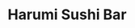 ---
layout: place
title: "Harumi Sushi Bar"
permalink: /arizona/phoenix/harumi-sushi-bar.html
stateAbbr: AZ
stateName: Arizona
cityName: Phoenix
seo:
  name: "Harumi Sushi Bar"
  type: Restaurant
  links: null
description: "Harumi Sushi Bar serves delicious sushi in Phoenix, Arizona. Try fresh Japanese dishes for a great dining experience. "
place_id: ChIJ8Ym-xCMSK4cR0hV_8rzjQ1M
photos:
  - name: >-
      places/ChIJ8Ym-xCMSK4cR0hV_8rzjQ1M/photos/AeeoHcK5b2QsZ5OFMIC1g_H5Fn-L4xZu1tnjq9bxDbo3iMhge-HV0HC37Wo6i8A_6LHqtqjfWclibKS39PUFzYtKaIwQ7kw7I3MCbo-6N_TS6247yEFjz3lGyugEDmXSl63udaC6Do_wWVAYvtD9lMV_at316r9XhuhRU9JxVVOlX_8IF1WW6DwrgjFPyF5VX-X67QV281r3lTCyT6RkwToDEtcEitMq3fGTlskgTyOuXnxnKrNxGd5cQmfraguAt6cBbyt17uS4dRp7P6aOsV8rI-vSChDKnUSkkiH4VopbR5xXSQ
    widthPx: 4800
    heightPx: 3200
    authorAttributions:
      - displayName: Harumi Sushi Bar
        uri: https://maps.google.com/maps/contrib/101605358332302186548
        photoUri: >-
          https://lh3.googleusercontent.com/a-/ALV-UjXUaIOT7jh_VM5l1EYO7ooabsTEX4fPMxgVBtp2f2ggFa785GTr=s100-p-k-no-mo
    flagContentUri: >-
      https://www.google.com/local/imagery/report/?cb_client=maps_api_places.places_api&image_key=!1e10!2sAF1QipMJ5RA_3zaZY93lGKVDQjSb_1f5vQmoJQypZcJy&hl=en-US
    googleMapsUri: >-
      https://www.google.com/maps/place//data=!3m4!1e2!3m2!1sAF1QipMJ5RA_3zaZY93lGKVDQjSb_1f5vQmoJQypZcJy!2e10!4m2!3m1!1s0x872b1223c4be89f1:0x5343e3bcf27f15d2
  - name: >-
      places/ChIJ8Ym-xCMSK4cR0hV_8rzjQ1M/photos/AeeoHcKBZV-ivrd-AfcO1qSsb-9fmHwc7skr0ZINk8L80FHw1_IEDOuVVBiTBYFM4uUHBdf3xAUBFUizlZHDmn07hDqzgLxmZzwrzyWKJyKZQfV4Ranp2YDCwjmRszudnjC1lGI9DF8bqFHurBy7v6okktSp4CAz2g_5puM1JQLMfIonq4xiS5lrhJe7QkgkX2YWGxJheTsavroao06btkz4A64r7EghM2xNZzn_T24wul7czO5UVbRw_cT1cm_L33mXt_Za7ziNg_k0KUezCof7BvvRUwZLoJvxLdSWZn8NssEcxA
    widthPx: 4800
    heightPx: 3200
    authorAttributions:
      - displayName: Harumi Sushi Bar
        uri: https://maps.google.com/maps/contrib/101605358332302186548
        photoUri: >-
          https://lh3.googleusercontent.com/a-/ALV-UjXUaIOT7jh_VM5l1EYO7ooabsTEX4fPMxgVBtp2f2ggFa785GTr=s100-p-k-no-mo
    flagContentUri: >-
      https://www.google.com/local/imagery/report/?cb_client=maps_api_places.places_api&image_key=!1e10!2sAF1QipO1o9ebXDmdss2hVMh1p43l9TmeJTe4JLyEIpsB&hl=en-US
    googleMapsUri: >-
      https://www.google.com/maps/place//data=!3m4!1e2!3m2!1sAF1QipO1o9ebXDmdss2hVMh1p43l9TmeJTe4JLyEIpsB!2e10!4m2!3m1!1s0x872b1223c4be89f1:0x5343e3bcf27f15d2
  - name: >-
      places/ChIJ8Ym-xCMSK4cR0hV_8rzjQ1M/photos/AeeoHcIv-vAmffXY9nXlFaFjKqHwXDyaJwLHIGS1c0thGXD5e5yOBPuZ2hlp40SUUHevz30DgmLs-dU6WwvyfAOEYrl4HOsPpEcEQa96hWEAyp1Qy4186Un_BUcOI4BEvdwN3fR_MCulSbOkoO0wpd788I92a9DLERUkreJ4q_4jvNc4Z4pTI57pMQZxrA1ptqoLrBAgjN4A_-lBrZqxjTrdQ2anj0EE0Dn-H5lYJx8MWbqAZP1_rwmQJ5BCmMd370x1EAvj_6VcdpGK3SqdTBtGowV9sjuvn7HEFjVaTDkkMh0xxBiAExSO_LI2KSJjfpqPDGIco8iJVxd058fV0qTElcTAUjcdi6qYa9aX33RtZLFUc_md5KQe--Zns85uxhV-0msqAoGJngABulgHRcOCVvrhvjd6q_617iJcCkFlbe0KyA
    widthPx: 4800
    heightPx: 3600
    authorAttributions:
      - displayName: Amanda Caggiano
        uri: https://maps.google.com/maps/contrib/114362571355620204534
        photoUri: >-
          https://lh3.googleusercontent.com/a/ACg8ocL8Ohagt4Uak0VHxS46REwF26l863mDizFnlQZY2Jjc2rw6NQ=s100-p-k-no-mo
    flagContentUri: >-
      https://www.google.com/local/imagery/report/?cb_client=maps_api_places.places_api&image_key=!1e10!2sCIHM0ogKEICAgMCI_6P_WA&hl=en-US
    googleMapsUri: >-
      https://www.google.com/maps/place//data=!3m4!1e2!3m2!1sCIHM0ogKEICAgMCI_6P_WA!2e10!4m2!3m1!1s0x872b1223c4be89f1:0x5343e3bcf27f15d2
  - name: >-
      places/ChIJ8Ym-xCMSK4cR0hV_8rzjQ1M/photos/AeeoHcI6941njvGz7ZV0C9s7FVbi9q7Rh47ctytw9g8ruLjFNE4DmtwWhYqA39BxcJgR9P9l_mmDPHerK6VwiXcI98J9lK6jMEnZftsU_wHTW6LTsvvoOoK_CDFBtacXPdy-HHTwaDkTakgQ2EEG_o6fU-BENoAfbVcaWgFLAXghMw2apBVeUrO3s80a4wD7xINfdPeRaxURpz7SMkzPXgCOpN9DiAxhmfAdisEAsKSWkqzFQLMOtNHeRSAgGugKPadXRoVZ1-Gn8JAMoSXykSAXyepx-mwp3OOHvzRdJyEvFEdZWw
    widthPx: 1125
    heightPx: 633
    authorAttributions:
      - displayName: Harumi Sushi Bar
        uri: https://maps.google.com/maps/contrib/101605358332302186548
        photoUri: >-
          https://lh3.googleusercontent.com/a-/ALV-UjXUaIOT7jh_VM5l1EYO7ooabsTEX4fPMxgVBtp2f2ggFa785GTr=s100-p-k-no-mo
    flagContentUri: >-
      https://www.google.com/local/imagery/report/?cb_client=maps_api_places.places_api&image_key=!1e10!2sAF1QipNbwuAZtelSY3uQZ7NA3DtG0USxLYPDMEf3CEWC&hl=en-US
    googleMapsUri: >-
      https://www.google.com/maps/place//data=!3m4!1e2!3m2!1sAF1QipNbwuAZtelSY3uQZ7NA3DtG0USxLYPDMEf3CEWC!2e10!4m2!3m1!1s0x872b1223c4be89f1:0x5343e3bcf27f15d2
  - name: >-
      places/ChIJ8Ym-xCMSK4cR0hV_8rzjQ1M/photos/AeeoHcIhtmh83o746-fMxoPR_LDUff5ki0u4pzbpt1AGkVYpAbmAIv0wLZl3luvNIykdpYYOCysu3oJYlKvbyCC9qdVGJ3yGBPLdESbwRp7Bvw5Nb11B0rYbl6UbAPFWHYV-lI_Qou7UgNrFycklZW5KGiZfKwsAplsI1sZH8zvWNFwAk1kIh9tAleQidheL6OPRbYp8GU0l59iIc-Qouot-1AAMBA4WUw8YDQvhPJPJMxe7TfmlCf5rK3oh7OzzHDVPWWFPSv7tg2Xqf57_mjSQAL57MBK-x0Qt8luBuvJxzgU57wKgz91fO1cxoiVxxJ8sC8BZEm7nKqztpvJ3AOvyOZFot57J8RpCV4nL1s81AdS8u-ODUhi5Ex4aSEkrIs8gnlifesX4nLWJ4bM9x7CmrTPD1jUbNHQ4rZRY7WwgCpCqCy0
    widthPx: 4032
    heightPx: 3024
    authorAttributions:
      - displayName: Ada Gingyen Lam
        uri: https://maps.google.com/maps/contrib/103441864483343578184
        photoUri: >-
          https://lh3.googleusercontent.com/a/ACg8ocKJrLzE3jvRcEedy5XEtzzegAhF0S8pArLAKico_L6u5fLZRg=s100-p-k-no-mo
    flagContentUri: >-
      https://www.google.com/local/imagery/report/?cb_client=maps_api_places.places_api&image_key=!1e10!2sCIHM0ogKEICAgIDxjuXUuQE&hl=en-US
    googleMapsUri: >-
      https://www.google.com/maps/place//data=!3m4!1e2!3m2!1sCIHM0ogKEICAgIDxjuXUuQE!2e10!4m2!3m1!1s0x872b1223c4be89f1:0x5343e3bcf27f15d2
  - name: >-
      places/ChIJ8Ym-xCMSK4cR0hV_8rzjQ1M/photos/AeeoHcKTKi5MGKJGd9i31l9JfX_KYgWO17zrZgxiUiKjuN-5P-Q71D5UhlnNMlHgJ1QAmgbXWzWVg6zJYfrsu0ZjZPuNqrKMidmwcBmj30KnlDC7M9xOivj919Dbl1zvITPDH62dexCzCMjooU-hSNQKs_8RsKD4Y2Boz46PebiBVAgxKmtHxbzYbZNVPUopzLQJIwxY4emv4tZ4hB-GLKW2Dd97-ADXiXDwV3QUlXcEY8epTySmexy_iD-F3_9VNfF7HHKfsrxq170Ucxw1P4zPoW6p0_yGRaC_Bbok_xRZWeEgOw
    widthPx: 4800
    heightPx: 3200
    authorAttributions:
      - displayName: Harumi Sushi Bar
        uri: https://maps.google.com/maps/contrib/101605358332302186548
        photoUri: >-
          https://lh3.googleusercontent.com/a-/ALV-UjXUaIOT7jh_VM5l1EYO7ooabsTEX4fPMxgVBtp2f2ggFa785GTr=s100-p-k-no-mo
    flagContentUri: >-
      https://www.google.com/local/imagery/report/?cb_client=maps_api_places.places_api&image_key=!1e10!2sAF1QipNhQZ5Dx6_DsVRTmsOSTQgMtWwlvEDnw5WuHQUL&hl=en-US
    googleMapsUri: >-
      https://www.google.com/maps/place//data=!3m4!1e2!3m2!1sAF1QipNhQZ5Dx6_DsVRTmsOSTQgMtWwlvEDnw5WuHQUL!2e10!4m2!3m1!1s0x872b1223c4be89f1:0x5343e3bcf27f15d2
  - name: >-
      places/ChIJ8Ym-xCMSK4cR0hV_8rzjQ1M/photos/AeeoHcIO3zHAJXiyH1r70VcYw-j0YwRk9k1VVzvi3Ntfe9ID864cfQ-mK0U6Qaqa7Nq4oPqu3ZV2kAfyymbpdUWYe0t361y4qZNxMD7hfeL3PudKt_VDbr_7DeJr5BK-t3cLiTSK0H3uzBxxysUyqCj0UVeoyzTrsDHQ6PJps1dm5KBPxADvlJH3EW3YHPBvLMopO3Qu2oTqZBgGgxrfB_u7Q7y9hrD02Ntw-pV3UIWFSLThMCD10gs7oM_N0Oq1lcrG2PDJqmZfnwn4ZSglUp1drxXGAYjhXtmLKHM3_4QcPBQnOg
    widthPx: 4800
    heightPx: 3200
    authorAttributions:
      - displayName: Harumi Sushi Bar
        uri: https://maps.google.com/maps/contrib/101605358332302186548
        photoUri: >-
          https://lh3.googleusercontent.com/a-/ALV-UjXUaIOT7jh_VM5l1EYO7ooabsTEX4fPMxgVBtp2f2ggFa785GTr=s100-p-k-no-mo
    flagContentUri: >-
      https://www.google.com/local/imagery/report/?cb_client=maps_api_places.places_api&image_key=!1e10!2sAF1QipPoSw8y2HhYfexXej4TDh7tG53YFsaqSExLYqja&hl=en-US
    googleMapsUri: >-
      https://www.google.com/maps/place//data=!3m4!1e2!3m2!1sAF1QipPoSw8y2HhYfexXej4TDh7tG53YFsaqSExLYqja!2e10!4m2!3m1!1s0x872b1223c4be89f1:0x5343e3bcf27f15d2
  - name: >-
      places/ChIJ8Ym-xCMSK4cR0hV_8rzjQ1M/photos/AeeoHcKhwBBV_VlR8aDQyMby6Rh80cTU9teS_GAQhMQt7knR-XWMZONgEnWDMTkcZ2rvW9pOfkzzk5qMpW3G7X16BIgNR9_pNUoHIz-t8iX_N9EJNEmI-BZzv-A9bero5-xaI-XS_vQErXsbo7U2KzIFpxma_NyiVIOly5MNll4yLGT2u3MgXrTIGvNVddPU-Ve3d2XiAzfRBuGiAud4H8sKpdTR_oPfrtgKB4enfT2QqJ8RpgNXDOgS9VYw4sCtZEcCbmGiYQETjra-qxF2IX4qI-8DsP_NSyGIS2uXUt1T5udp5BZZ7uO-561PS-1FQRAeftrhYX1FUwOZOeNAwmGz9ocdEpi0oC9WhZB57ANk4BiAIUTA3UppRk5MvGRvzg-ih__OiCCXl5FxtMkQ7LlJTJqaOmWnFyMIh30VDEHHa2nV_w
    widthPx: 3000
    heightPx: 4000
    authorAttributions:
      - displayName: brandon scott
        uri: https://maps.google.com/maps/contrib/106295048030296736896
        photoUri: >-
          https://lh3.googleusercontent.com/a-/ALV-UjXcOQs_be0cg_K82tTTMw3BQET81aePQcXbCcrmHsYJPXDnYKa-=s100-p-k-no-mo
    flagContentUri: >-
      https://www.google.com/local/imagery/report/?cb_client=maps_api_places.places_api&image_key=!1e10!2sCIHM0ogKEICAgMCAru-3Pg&hl=en-US
    googleMapsUri: >-
      https://www.google.com/maps/place//data=!3m4!1e2!3m2!1sCIHM0ogKEICAgMCAru-3Pg!2e10!4m2!3m1!1s0x872b1223c4be89f1:0x5343e3bcf27f15d2
  - name: >-
      places/ChIJ8Ym-xCMSK4cR0hV_8rzjQ1M/photos/AeeoHcJe-02E9Rou0L-JM4cMzWKI2n4-eKqHBDiZbZ7p_pY8oCycJyztC0UZlWnmjrpUpPZVk_7l166ObWgPvfqI_xPOX7GjAZB-xoriE28GCONZGjHELA-eSBlyXAy3zSejRnQx643UxmObKagkEUWJSrnzTxDe2p6mtL46U9cSUoTto0c6IUv7y1CMjLA4vXouhGhk3JDj_VNHmWK_ZWWaw6oKcqrjAwpg974svSZNT6OReNUz3A1TBuTB7yV1EGNeNqkOshUxGKUVG-P7Z0IFhwTGoHRiPTb6cjFzo9uWMpT4mA
    widthPx: 4800
    heightPx: 3200
    authorAttributions:
      - displayName: Harumi Sushi Bar
        uri: https://maps.google.com/maps/contrib/101605358332302186548
        photoUri: >-
          https://lh3.googleusercontent.com/a-/ALV-UjXUaIOT7jh_VM5l1EYO7ooabsTEX4fPMxgVBtp2f2ggFa785GTr=s100-p-k-no-mo
    flagContentUri: >-
      https://www.google.com/local/imagery/report/?cb_client=maps_api_places.places_api&image_key=!1e10!2sAF1QipMGq6Yk1JDwWlZxDp4lIaSBx_f3RdSVBq4l5KSu&hl=en-US
    googleMapsUri: >-
      https://www.google.com/maps/place//data=!3m4!1e2!3m2!1sAF1QipMGq6Yk1JDwWlZxDp4lIaSBx_f3RdSVBq4l5KSu!2e10!4m2!3m1!1s0x872b1223c4be89f1:0x5343e3bcf27f15d2
  - name: >-
      places/ChIJ8Ym-xCMSK4cR0hV_8rzjQ1M/photos/AeeoHcK8wjfhTdSxhEz-UFz4xbDk527AZMJ4PfsDgM7VDqS9EHt14Mz_qE4QvpZt_DNPim4M5yVXl_O_WG5yDZdEU3GKlzrXig4NblDxDS5_xgOOHJ1FMbP9MmzWdj1mnEl_1bnlRkeS85IV5vkOPQUFS-xxeEZl64KJehynE4Z1td-Rd5idgfOouh-CVGU6P1K5VXBV-BSfEQpcisy0JiorDsLl5oDt1bsThU0njfXaLhiUF-ERpR4I2Pc74CXQmJ7FWIkYAADZb8NRq8l9njeaQak-S-l1aHMmLtp3C2_T7RYOOg
    widthPx: 3839
    heightPx: 4800
    authorAttributions:
      - displayName: Harumi Sushi Bar
        uri: https://maps.google.com/maps/contrib/101605358332302186548
        photoUri: >-
          https://lh3.googleusercontent.com/a-/ALV-UjXUaIOT7jh_VM5l1EYO7ooabsTEX4fPMxgVBtp2f2ggFa785GTr=s100-p-k-no-mo
    flagContentUri: >-
      https://www.google.com/local/imagery/report/?cb_client=maps_api_places.places_api&image_key=!1e10!2sAF1QipPRtZ6HWTO9H8rGYp6lM93mu9zdof4-bHMrG0Ek&hl=en-US
    googleMapsUri: >-
      https://www.google.com/maps/place//data=!3m4!1e2!3m2!1sAF1QipPRtZ6HWTO9H8rGYp6lM93mu9zdof4-bHMrG0Ek!2e10!4m2!3m1!1s0x872b1223c4be89f1:0x5343e3bcf27f15d2
address: 101 N 1st Ave, Phoenix, AZ 85003, USA
street: 101 N 1st Ave
city: Phoenix
state: AZ
zip: '85003'
country: USA
neighborhood: Central City
latitude: '33.449604'
longitude: '-112.074919'
accessibility_options:
  wheelchairAccessibleParking: true
  wheelchairAccessibleEntrance: true
  wheelchairAccessibleRestroom: true
  wheelchairAccessibleSeating: true
business_status: OPERATIONAL
name: Harumi Sushi Bar
google_maps_links:
  directionsUri: >-
    https://www.google.com/maps/dir//''/data=!4m7!4m6!1m1!4e2!1m2!1m1!1s0x872b1223c4be89f1:0x5343e3bcf27f15d2!3e0
  placeUri: https://maps.google.com/?cid=5999889529249404370
  writeAReviewUri: >-
    https://www.google.com/maps/place//data=!4m3!3m2!1s0x872b1223c4be89f1:0x5343e3bcf27f15d2!12e1
  reviewsUri: >-
    https://www.google.com/maps/place//data=!4m4!3m3!1s0x872b1223c4be89f1:0x5343e3bcf27f15d2!9m1!1b1
  photosUri: >-
    https://www.google.com/maps/place//data=!4m3!3m2!1s0x872b1223c4be89f1:0x5343e3bcf27f15d2!10e5
primary_type: Japanese Restaurant
opening_hours:
  regular: null
  current: null
secondary_opening_hours:
  regular:
    weekdayDescriptions: null
    type: null
  current:
    weekdayDescriptions: null
    type: null
phone: null
price_level: null
price_range: null
rating: null
rating_count: 0
website: null
reviews: null
parking_options: null
payment_options: null
allow_dogs: null
curbside_pickup: null
delivery: null
dine_in: null
good_for_children: null
good_for_groups: null
good_for_sports: null
live_music: null
menu_for_children: null
outdoor_seating: null
reservable: null
restroom: null
serves_beer: null
serves_breakfast: null
serves_brunch: null
serves_cocktails: null
serves_coffee: null
serves_dinner: null
serves_dessert: null
serves_lunch: null
serves_vegetarian_food: null
serves_wine: null
takeout: null
summary: null

---